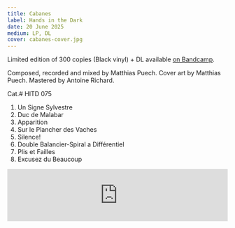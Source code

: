 ```yaml
---
title: Cabanes
label: Hands in the Dark
date: 20 June 2025
medium: LP, DL
cover: cabanes-cover.jpg
---
```


Limited edition of 300 copies (Black vinyl) + DL available [on
Bandcamp](https://matthiaspuech.bandcamp.com/album/cabanes).

Composed, recorded and mixed by Matthias Puech. Cover art by Matthias Puech.
Mastered by Antoine Richard.

 Cat.# HITD 075

1. Un Signe Sylvestre
2. Duc de Malabar
3. Apparition
4. Sur le Plancher des Vaches
5. Silence!
6. Double Balancier-Spiral a Différentiel
7. Plis et Failles
8. Excusez du Beaucoup

<iframe style="border: 0; width: 100%; height: 120px;" src="https://bandcamp.com/EmbeddedPlayer/album=2946559261/size=large/bgcol=ffffff/linkcol=0687f5/tracklist=false/artwork=small/transparent=true/" seamless><a href="https://matthiaspuech.bandcamp.com/album/cabanes">Cabanes by Matthias Puech</a></iframe>
